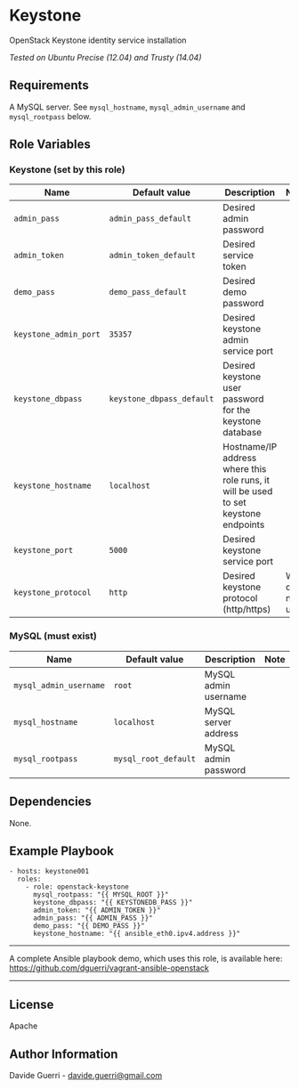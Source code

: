 Keystone
=========

OpenStack Keystone identity service installation

_Tested on Ubuntu Precise (12.04) and Trusty (14.04)_

Requirements
------------

A MySQL server. See `mysql_hostname`, `mysql_admin_username` and
`mysql_rootpass` below.


Role Variables
--------------

### Keystone (set by this role)

| Name | Default value | Description | Note |
|---  |---  |---  |--- |
| `admin_pass` | `admin_pass_default` | Desired admin password ||
| `admin_token` | `admin_token_default` | Desired service token ||
| `demo_pass` | `demo_pass_default` | Desired demo password ||
| `keystone_admin_port` | `35357` | Desired keystone admin service port ||
| `keystone_dbpass` | `keystone_dbpass_default` | Desired keystone user password for the keystone database ||
| `keystone_hostname` | `localhost` | Hostname/IP address where this role runs, it will be used to set keystone endpoints ||
| `keystone_port` | `5000` | Desired keystone service port ||
| `keystone_protocol` | `http` | Desired keystone protocol (http/https) | WiP, do not use. |


### MySQL (must exist)

| Name | Default value | Description | Note |
|---  |---  |---  |--- |
| `mysql_admin_username` | `root` | MySQL admin username ||
| `mysql_hostname` | `localhost` | MySQL server address ||
| `mysql_rootpass` | `mysql_root_default` | MySQL admin password ||

Dependencies
------------

None.

Example Playbook
----------------

    - hosts: keystone001
      roles:
        - role: openstack-keystone
          mysql_rootpass: "{{ MYSQL_ROOT }}"
          keystone_dbpass: "{{ KEYSTONEDB_PASS }}"
          admin_token: "{{ ADMIN_TOKEN }}"
          admin_pass: "{{ ADMIN_PASS }}"
          demo_pass: "{{ DEMO_PASS }}"
          keystone_hostname: "{{ ansible_eth0.ipv4.address }}"

---

A complete Ansible playbook demo, which uses this role, is available here: <https://github.com/dguerri/vagrant-ansible-openstack>

---


License
-------

Apache

Author Information
------------------

Davide Guerri - davide.guerri@gmail.com
